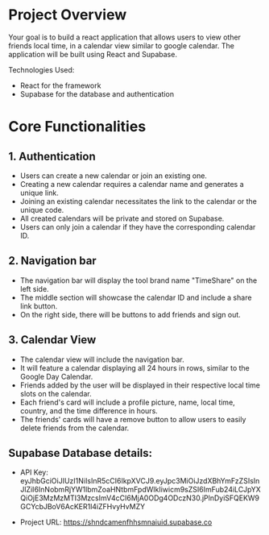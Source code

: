 # Project Overview
Your goal is to build a react application that allows users to view other friends local time, in a calendar view similar to google calendar. The application will be built using React and Supabase. 

Technologies Used:
- React for the framework
- Supabase for the database and authentication

# Core Functionalities
## 1. Authentication
- Users can create a new calendar or join an existing one.
- Creating a new calendar requires a calendar name and generates a unique link.
- Joining an existing calendar necessitates the link to the calendar or the unique code.
- All created calendars will be private and stored on Supabase.
- Users can only join a calendar if they have the corresponding calendar ID.


## 2. Navigation bar 
- The navigation bar will display the tool brand name "TimeShare" on the left side.
- The middle section will showcase the calendar ID and include a share link button.
- On the right side, there will be buttons to add friends and sign out.


## 3. Calendar View
- The calendar view will include the navigation bar.
- It will feature a calendar displaying all 24 hours in rows, similar to the Google Day Calendar.
- Friends added by the user will be displayed in their respective local time slots on the calendar.
- Each friend's card will include a profile picture, name, local time, country, and the time difference in hours.
- The friends' cards will have a remove button to allow users to easily delete friends from the calendar.

## Supabase Database details:

- API Key: eyJhbGciOiJIUzI1NiIsInR5cCI6IkpXVCJ9.eyJpc3MiOiJzdXBhYmFzZSIsInJlZiI6InNobmRjYW1lbmZoaHNtbmFpdWlkIiwicm9sZSI6ImFub24iLCJpYXQiOjE3MzMzMTI3MzcsImV4cCI6MjA0ODg4ODczN30.jPlnDyiSFQEKW9GCYcbJBoV6AcKER1l4iZFHvyHvMZY

- Project URL: https://shndcamenfhhsmnaiuid.supabase.co